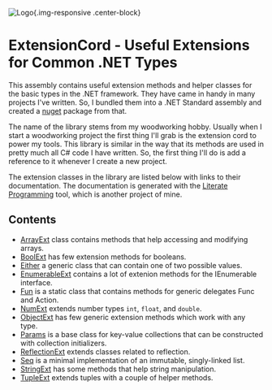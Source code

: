 ﻿![Logo](images/extension-cord.svg){.img-responsive .center-block}
# ExtensionCord - Useful Extensions for Common .NET Types

This assembly contains useful extension methods and helper classes for the basic types in the 
.NET framework. They have came in handy in many projects I've written. So, I bundled them into 
a .NET Standard assembly and created a [nuget](https://www.nuget.org/packages/ExtensionCord) 
package from that.

The name of the library stems from my woodworking hobby. Usually when I start a woodworking project 
the first thing I'll grab is the extension cord to power my tools. This library is similar in the way 
that its methods are used in pretty much all C# code I have written. So, the first thing I'll do is 
add a reference to it whenever I create a new project.

The extension classes in the library are listed below with links to their documentation. The 
documentation is generated with the [Literate Programming](https://johtela.github.io/LiterateProgramming) 
tool, which is another project of mine.

## Contents

* [ArrayExt](ExtensionCord/ArrayExt.html) class contains methods that help accessing and modifying arrays.
* [BoolExt](ExtensionCord/ArrayExt.html) has few extension methods for booleans.
* [Either](ExtensionCord/Either.html) a generic class that can contain one of two possible values. 
* [EnumerableExt](ExtensionCord/EnumerableExt.html) contains a lot of extenion methods for the IEnumerable 
  interface.
* [Fun](ExtensionCord/Fun.html) is a static class that contains methods for generic delegates Func and Action.
* [NumExt](ExtensionCord/NumExt.html) extends number types `int`, `float`, and `double`.
* [ObjectExt](ExtensionCord/ObjectExt.html) has few generic extension methods which work with any type.
* [Params](ExtensionCord/Params.html) is a base class for key-value collections that can be constructed
  with collection initializers.
* [ReflectionExt](ExtensionCord/ReflectionExt.html) extends classes related to reflection.
* [Seq](ExtensionCord/Seq.html) is a minimal implementation of an immutable, singly-linked list.
* [StringExt](ExtensionCord/StringExt.html) has some methods that help string manipulation.
* [TupleExt](ExtensionCord/TupleExt.html) extends tuples with a couple of helper methods.